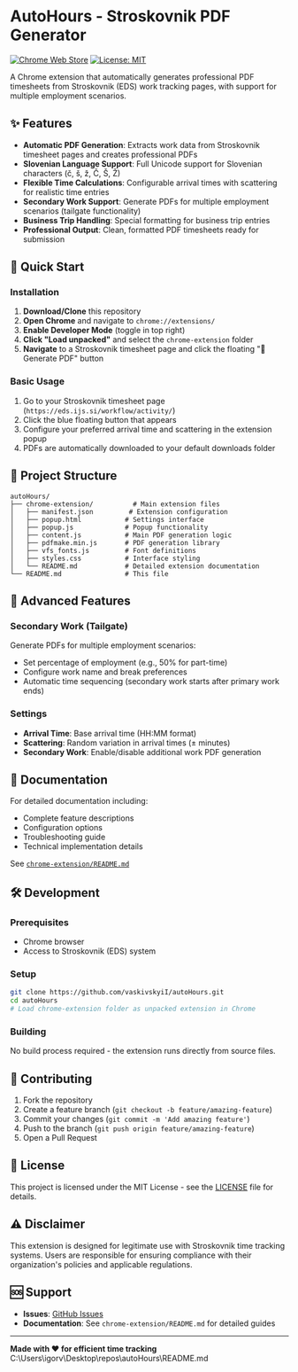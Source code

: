 # AutoHours - Stroskovnik PDF Generator

[![Chrome Web Store](https://img.shields.io/badge/Chrome-Web%20Store-blue.svg)](https://chrome.google.com/webstore)
[![License: MIT](https://img.shields.io/badge/License-MIT-yellow.svg)](https://opensource.org/licenses/MIT)

A Chrome extension that automatically generates professional PDF timesheets from Stroskovnik (EDS) work tracking pages, with support for multiple employment scenarios.

## ✨ Features

- **Automatic PDF Generation**: Extracts work data from Stroskovnik timesheet pages and creates professional PDFs
- **Slovenian Language Support**: Full Unicode support for Slovenian characters (č, š, ž, Č, Š, Ž)
- **Flexible Time Calculations**: Configurable arrival times with scattering for realistic time entries
- **Secondary Work Support**: Generate PDFs for multiple employment scenarios (tailgate functionality)
- **Business Trip Handling**: Special formatting for business trip entries
- **Professional Output**: Clean, formatted PDF timesheets ready for submission

## 🚀 Quick Start

### Installation

1. **Download/Clone** this repository
2. **Open Chrome** and navigate to `chrome://extensions/`
3. **Enable Developer Mode** (toggle in top right)
4. **Click "Load unpacked"** and select the `chrome-extension` folder
5. **Navigate** to a Stroskovnik timesheet page and click the floating "📄 Generate PDF" button

### Basic Usage

1. Go to your Stroskovnik timesheet page (`https://eds.ijs.si/workflow/activity/`)
2. Click the blue floating button that appears
3. Configure your preferred arrival time and scattering in the extension popup
4. PDFs are automatically downloaded to your default downloads folder

## 📁 Project Structure

```
autoHours/
├── chrome-extension/          # Main extension files
│   ├── manifest.json         # Extension configuration
│   ├── popup.html           # Settings interface
│   ├── popup.js             # Popup functionality
│   ├── content.js           # Main PDF generation logic
│   ├── pdfmake.min.js       # PDF generation library
│   ├── vfs_fonts.js         # Font definitions
│   ├── styles.css           # Interface styling
│   └── README.md            # Detailed extension documentation
└── README.md                # This file
```

## 🔧 Advanced Features

### Secondary Work (Tailgate)
Generate PDFs for multiple employment scenarios:
- Set percentage of employment (e.g., 50% for part-time)
- Configure work name and break preferences
- Automatic time sequencing (secondary work starts after primary work ends)

### Settings
- **Arrival Time**: Base arrival time (HH:MM format)
- **Scattering**: Random variation in arrival times (± minutes)
- **Secondary Work**: Enable/disable additional work PDF generation

## 📖 Documentation

For detailed documentation including:
- Complete feature descriptions
- Configuration options
- Troubleshooting guide
- Technical implementation details

See [`chrome-extension/README.md`](chrome-extension/README.md)

## 🛠️ Development

### Prerequisites
- Chrome browser
- Access to Stroskovnik (EDS) system

### Setup
```bash
git clone https://github.com/vaskivskyiI/autoHours.git
cd autoHours
# Load chrome-extension folder as unpacked extension in Chrome
```

### Building
No build process required - the extension runs directly from source files.

## 🤝 Contributing

1. Fork the repository
2. Create a feature branch (`git checkout -b feature/amazing-feature`)
3. Commit your changes (`git commit -m 'Add amazing feature'`)
4. Push to the branch (`git push origin feature/amazing-feature`)
5. Open a Pull Request

## 📄 License

This project is licensed under the MIT License - see the [LICENSE](LICENSE) file for details.

## ⚠️ Disclaimer

This extension is designed for legitimate use with Stroskovnik time tracking systems. Users are responsible for ensuring compliance with their organization's policies and applicable regulations.

## 🆘 Support

- **Issues**: [GitHub Issues](https://github.com/vaskivskyiI/autoHours/issues)
- **Documentation**: See `chrome-extension/README.md` for detailed guides

---

**Made with ❤️ for efficient time tracking**</content>
<filePath>C:\Users\igorv\Desktop\repos\autoHours\README.md